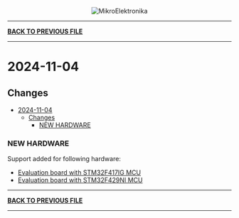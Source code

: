 <p align="center">
  <img src="http://www.mikroe.com/img/designs/beta/logo_small.png?raw=true" alt="MikroElektronika"/>
</p>

---

**[BACK TO PREVIOUS FILE](../changelog.md)**

---

# 2024-11-04

## Changes

- [2024-11-04](#2024-11-04)
  - [Changes](#changes)
    - [NEW HARDWARE](#new-hardware)

### NEW HARDWARE

Support added for following hardware:

+ [Evaluation board with STM32F417IG MCU](https://www.st.com/content/st_com/en/products/evaluation-tools/product-evaluation-tools/mcu-mpu-eval-tools/stm32-mcu-mpu-eval-tools/stm32-eval-boards/stm3241g-eval.html)
+ [Evaluation board with STM32F429NI MCU](https://www.st.com/content/st_com/en/products/evaluation-tools/product-evaluation-tools/mcu-mpu-eval-tools/stm32-mcu-mpu-eval-tools/stm32-eval-boards/stm32429i-eval.html)

---

**[BACK TO PREVIOUS FILE](../changelog.md)**

---
